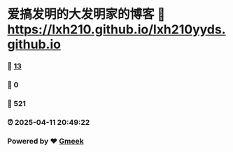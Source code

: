 # 爱搞发明的大发明家的博客 :link: https://lxh210.github.io/lxh210yyds.github.io 
### :page_facing_up: [13](https://lxh210.github.io/lxh210yyds.github.io/tag.html) 
### :speech_balloon: 0 
### :hibiscus: 521 
### :alarm_clock: 2025-04-11 20:49:22 
### Powered by :heart: [Gmeek](https://github.com/Meekdai/Gmeek)
